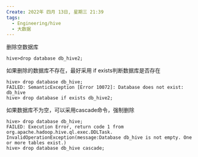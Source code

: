 ```yaml
---
Create: 2022年 四月 13日, 星期三 21:39
tags: 
  - Engineering/hive
  - 大数据
---
```

删除空数据库
```
hive>drop database db_hive2;
```


如果删除的数据库不存在，最好采用 if exists判断数据库是否存在
```
hive> drop database db_hive;
FAILED: SemanticException [Error 10072]: Database does not exist: db_hive
hive> drop database if exists db_hive2;
```


如果数据库不为空，可以采用cascade命令，强制删除
```
hive> drop database db_hive;
FAILED: Execution Error, return code 1 from org.apache.hadoop.hive.ql.exec.DDLTask. InvalidOperationException(message:Database db_hive is not empty. One or more tables exist.)
hive> drop database db_hive cascade;
```







